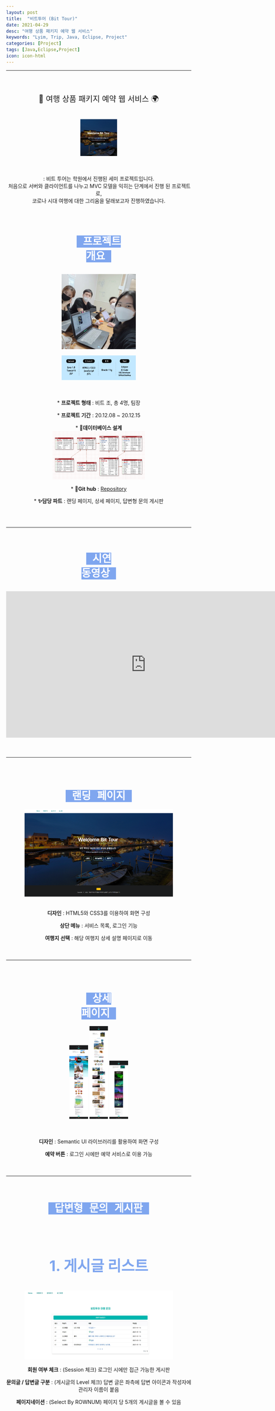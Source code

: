 ```yaml
---
layout: post
title:  "비트투어 (Bit Tour)"
date: 2021-04-29
desc: "여행 상품 패키지 예약 웹 서비스"
keywords: "Lyim, Trip, Java, Eclipse, Project"
categories: [Project]
tags: [Java,Eclipse,Project]
icon: icon-html
---
```




***

<center>
<br><h2 style="font-weight:400">🛫 여행 상품 패키지 예약 웹 서비스 🌍</h2><br>
<img style="width:20%;" src="\static\assets\img\landing\pj-2.jpg"><br><br><br>
<p>: 비트 투어는 학원에서 진행된 세미 프로젝트입니다.<br>&nbsp;처음으로 서버와 클라이언트를 나누고 MVC 모델을 익히는 단계에서 진행 된 프로젝트로,<br>코로나 시대 여행에 대한 그리움을 달래보고자 진행하였습니다.</p><br><br><br>

<code style="background-color:#7fa6ef; font-weight:100; font-size:2em; color:white" class="language-plaintext highlighter-rouge"><b>&nbsp;프로젝트 개요&nbsp;</b></code><br><br>
<p><img style="width:40%;" src="\static\assets\img\blog\project\dropTheBeat\team.jpg"></p>
<img style="width:40%;" src="\static\assets\img\blog\project\bitTour\stack.jpg"><br><br><br>
<p> * <b>프로젝트 형태</b> : 비트 조, 총 4명, 팀장</p>
<p> * <b>프로젝트 기간</b> : 20.12.08 ~ 20.12.15</p>
<p> * <b>📃데이터베이스 설계</b><br><img style="width:50%;" src="\static\assets\img\blog\project\bitTour\erd.png"></p>
<p> * <b>📂Git hub</b> : <a href="https://github.com/Limy-901/Project_2st">Repository</a></p>
<p> * <b>✨담당 파트</b> : 랜딩 페이지, 상세 페이지, 답변형 문의 게시판</p>

</center><br><br>
<hr>
<center><br><br>

<code style="background-color:#7fa6ef; font-weight:100; font-size:2em; color:white" class="language-plaintext highlighter-rouge"><b>&nbsp;시연 동영상&nbsp;</b></code><br><br>
<iframe width="760" height="398" src="https://www.youtube.com/embed/hXfMJq8fkvA" title="YouTube video player" frameborder="0" allow="accelerometer; autoplay; clipboard-write; encrypted-media; gyroscope; picture-in-picture" allowfullscreen></iframe>

<p style="margin-bottom:10%;"></p>
<hr>
<br><br><br><br><code style="background-color:#7fa6ef; font-weight:100; font-size:2em; color:white" class="language-plaintext highlighter-rouge"><b>&nbsp;랜딩 페이지&nbsp;</b></code><br><br>
<img style="width:80%;" src="\static\assets\img\blog\project\bitTour\1.png"><br><br>
<p><b>디자인</b> : HTML5와 CSS3를 이용하여 화면 구성</p>
<p><b>상단 메뉴</b> : 서비스 목록, 로그인 기능</p>
<p><b>여행지 선택</b> : 해당 여행지 상세 설명 페이지로 이동</p>
<p style="margin-bottom:10%;"></p>
<hr>

<br><br><br><br><code style="background-color:#7fa6ef; font-weight:100; font-size:2em; color:white" class="language-plaintext highlighter-rouge"><b>&nbsp;상세 페이지&nbsp;</b></code><br><br>
<img style="width:10%;" src="\static\assets\img\blog\project\bitTour\2-1.png">
<img style="width:10%;" src="\static\assets\img\blog\project\bitTour\2-3.png">
<img style="width:10%;" src="\static\assets\img\blog\project\bitTour\2-2.png"><br><br><br>
<p><b>디자인</b> : Semantic UI 라이브러리를 활용하여 화면 구성</p>
<p><b>예약 버튼</b> : 로그인 시에만 예약 서비스로 이용 가능</p>
<p style="margin-bottom:10%;"></p>
<hr>
<br><br><br>
<div style="width:80%;">
<code style="background-color:#7fa6ef; font-weight:100; font-size:2em; color:white" class="language-plaintext highlighter-rouge"><b>&nbsp;답변형 문의 게시판&nbsp;</b></code></div><br><br><br>

<h3 style="font-size:2.5rem; color:#7fa6ef;">1. 게시글 리스트</h3>
<img style="width:80%;" src="\static\assets\img\blog\project\bitTour\3-1.jpg">
<p><b>회원 여부 체크</b> : (Session 체크) 로그인 시에만 접근 가능한 게시판</p>
<p><b>문의글 / 답변글 구분</b> : (게시글의 Level 체크) 답변 글은 좌측에 답변 아이콘과 작성자에 관리자 이름이 붙음</p>
<p><b>페이지네이션</b> : (Select By ROWNUM) 페이지 당 5개의 게시글을 볼 수 있음</p><br>

<br><br><h3 style="font-size:2.5rem; color:#7fa6ef;">2. 회원 - 문의글 작성</h3><br>:
<img style="width:80%;" src="\static\assets\img\blog\project\bitTour\3-2.png">
<p><b>작성자</b> : (Session에 담긴 회원정보) 현재 세션의 로그인 되어 있는 회원명</p>
<p><b>작성일</b> : 현재 시스템 시간</p><br>


<br><br><h3 style="font-size:2.5rem; color:#7fa6ef;">3. 관리자 - 답변글 작성</h3><br>
<img style="width:80%;" src="\static\assets\img\blog\project\bitTour\3-3.png">
<p><b>문의글 내용</b> : (클릭한 문의글 내용) 답변시에 참고할 수 있음</p>


<br><br><h3 style="font-size:2.5rem; color:#7fa6ef;">4. 관리자 - 답변글 확인</h3><br>
<img style="width:80%;" src="\static\assets\img\blog\project\bitTour\3-4.png">
<p><b>수정 & 삭제</b> : (게시글 CRUD) 답변이 완료 된 게시물에 대하여 수정, 삭제가 가능</p>
<p style="margin-bottom:5%;"></p>


